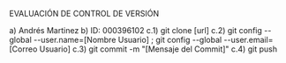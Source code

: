EVALUACIÓN DE CONTROL DE VERSIÓN

a) Andrés Martinez
b) ID: 000396102
c.1) git clone [url]
c.2) git config --global --user.name=[Nombre Usuario] ; git config --global --user.email=[Correo Usuario]
c.3) git commit -m "[Mensaje del Commit]"
c.4) git push